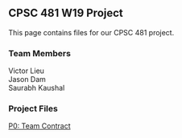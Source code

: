 ## CPSC 481 W19 Project

This page contains files for our CPSC 481 project. 

### Team Members
Victor Lieu <br />
Jason Dam <br />
Saurabh Kaushal <br />


### Project Files
<a href="team contract.PDF">P0: Team Contract</a>
